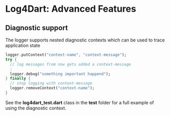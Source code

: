 Log4Dart: Advanced Features
===========================

Diagnostic support
------------------
The logger supports nested diagnostic contexts which can be used to
trace application state

```dart
logger.putContext("context-name", "context-message");
try {
  // log messages from now gets added a context-message
  :
  logger.debug("something important happend");
} finally {
  // stop logging with context-message
  logger.removeContext("context-name");
}
```

See the **log4dart_test.dart** class in the **test** folder for a full example of using the diagnostic context.